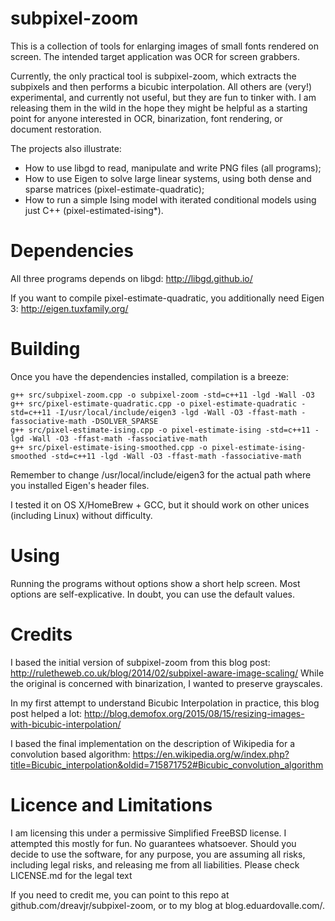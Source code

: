 # subpixel-zoom

This is a collection of tools for enlarging images of small fonts rendered on screen. The intended target application was OCR for screen grabbers. 

Currently, the only practical tool is subpixel-zoom, which extracts the subpixels and then performs a bicubic interpolation. All others are (very!) experimental, and currently not useful, but they are fun to tinker with. I am releasing them in the wild in the hope they might be helpful as a starting point for anyone interested in OCR, binarization, font rendering, or document restoration.

The projects also illustrate:
* How to use libgd to read, manipulate and write PNG files (all programs);
* How to use Eigen to solve large linear systems, using both dense and sparse matrices (pixel-estimate-quadratic);
* How to run a simple Ising model with iterated conditional models using just C++ (pixel-estimated-ising*).

# Dependencies

All three programs depends on libgd: http://libgd.github.io/ 

If you want to compile pixel-estimate-quadratic, you additionally need Eigen 3: http://eigen.tuxfamily.org/

# Building

Once you have the dependencies installed, compilation is a breeze:

```
g++ src/subpixel-zoom.cpp -o subpixel-zoom -std=c++11 -lgd -Wall -O3
g++ src/pixel-estimate-quadratic.cpp -o pixel-estimate-quadratic -std=c++11 -I/usr/local/include/eigen3 -lgd -Wall -O3 -ffast-math -fassociative-math -DSOLVER_SPARSE
g++ src/pixel-estimate-ising.cpp -o pixel-estimate-ising -std=c++11 -lgd -Wall -O3 -ffast-math -fassociative-math
g++ src/pixel-estimate-ising-smoothed.cpp -o pixel-estimate-ising-smoothed -std=c++11 -lgd -Wall -O3 -ffast-math -fassociative-math
```

Remember to change /usr/local/include/eigen3 for the actual path where you installed Eigen's header files.

I tested it on OS X/HomeBrew + GCC, but it should work on other unices (including Linux) without difficulty.

# Using

Running the programs without options show a short help screen. Most options are self-explicative. In doubt, you can use the default values.

# Credits

I based the initial version of subpixel-zoom from this blog post: http://ruletheweb.co.uk/blog/2014/02/subpixel-aware-image-scaling/  While the original is concerned with binarization, I wanted to preserve grayscales.

In my first attempt to understand Bicubic Interpolation in practice, this blog post helped a lot: http://blog.demofox.org/2015/08/15/resizing-images-with-bicubic-interpolation/ 

I based the final implementation on the description of Wikipedia for a convolution based algorithm: https://en.wikipedia.org/w/index.php?title=Bicubic_interpolation&oldid=715871752#Bicubic_convolution_algorithm

# Licence and Limitations

I am licensing this under a permissive Simplified FreeBSD license. I attempted this mostly for fun. No guarantees whatsoever. Should you decide to use the software, for any purpose, you are assuming all risks, including legal risks, and releasing me from all liabilities. Please check LICENSE.md for the legal text

If you need to credit me, you can point to this repo at github.com/dreavjr/subpixel-zoom, or to my blog at blog.eduardovalle.com/.
